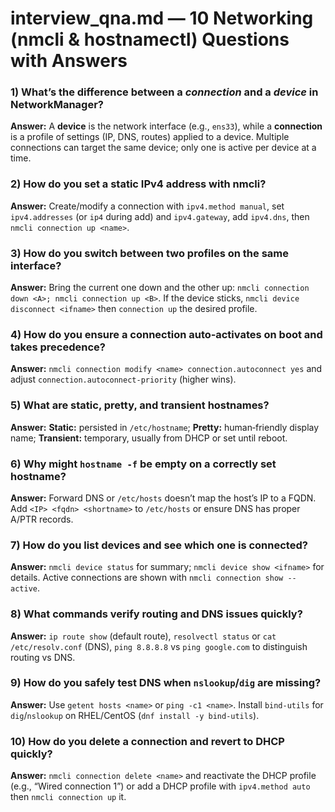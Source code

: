 # interview_qna.md — 10 Networking (nmcli & hostnamectl) Questions **with Answers**

### 1) What’s the difference between a *connection* and a *device* in NetworkManager?
**Answer:** A **device** is the network interface (e.g., `ens33`), while a **connection** is a profile of settings (IP, DNS, routes) applied to a device. Multiple connections can target the same device; only one is active per device at a time.

### 2) How do you set a static IPv4 address with nmcli?
**Answer:** Create/modify a connection with `ipv4.method manual`, set `ipv4.addresses` (or `ip4` during add) and `ipv4.gateway`, add `ipv4.dns`, then `nmcli connection up <name>`.

### 3) How do you switch between two profiles on the same interface?
**Answer:** Bring the current one down and the other up: `nmcli connection down <A>; nmcli connection up <B>`. If the device sticks, `nmcli device disconnect <ifname>` then `connection up` the desired profile.

### 4) How do you ensure a connection auto‑activates on boot and takes precedence?
**Answer:** `nmcli connection modify <name> connection.autoconnect yes` and adjust `connection.autoconnect-priority` (higher wins).

### 5) What are static, pretty, and transient hostnames?
**Answer:** **Static:** persisted in `/etc/hostname`; **Pretty:** human‑friendly display name; **Transient:** temporary, usually from DHCP or set until reboot.

### 6) Why might `hostname -f` be empty on a correctly set hostname?
**Answer:** Forward DNS or `/etc/hosts` doesn’t map the host’s IP to a FQDN. Add `<IP> <fqdn> <shortname>` to `/etc/hosts` or ensure DNS has proper A/PTR records.

### 7) How do you list devices and see which one is connected?
**Answer:** `nmcli device status` for summary; `nmcli device show <ifname>` for details. Active connections are shown with `nmcli connection show --active`.

### 8) What commands verify routing and DNS issues quickly?
**Answer:** `ip route show` (default route), `resolvectl status` or `cat /etc/resolv.conf` (DNS), `ping 8.8.8.8` vs `ping google.com` to distinguish routing vs DNS.

### 9) How do you safely test DNS when `nslookup`/`dig` are missing?
**Answer:** Use `getent hosts <name>` or `ping -c1 <name>`. Install `bind-utils` for `dig`/`nslookup` on RHEL/CentOS (`dnf install -y bind-utils`).

### 10) How do you delete a connection and revert to DHCP quickly?
**Answer:** `nmcli connection delete <name>` and reactivate the DHCP profile (e.g., “Wired connection 1”) or add a DHCP profile with `ipv4.method auto` then `nmcli connection up` it.
